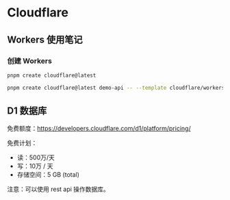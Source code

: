 # Cloudflare 

## Workers 使用笔记

### 创建 Workers

```sh
pnpm create cloudflare@latest

pnpm create cloudflare@latest demo-api -- --template cloudflare/workers-sdk/templates/worker-d1-api
```

## D1 数据库

免费额度：https://developers.cloudflare.com/d1/platform/pricing/

免费计划：
- 读：500万/天
- 写：10万 / 天
- 存储空间：5 GB (total)


注意：可以使用 rest api 操作数据库。